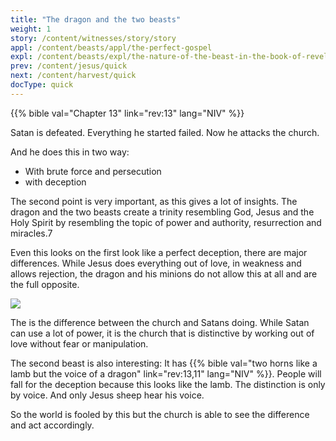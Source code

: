 ```yaml
---
title: "The dragon and the two beasts"
weight: 1
story: /content/witnesses/story/story
appl: /content/beasts/appl/the-perfect-gospel
expl: /content/beasts/expl/the-nature-of-the-beast-in-the-book-of-revelation
prev: /content/jesus/quick
next: /content/harvest/quick
docType: quick
---
```


{{% bible val="Chapter 13" link="rev:13" lang="NIV" %}}

Satan is defeated. Everything he started failed. Now he attacks the church.

And he does this in two way:
- With brute force and persecution
- with deception

The second point is very important, as this gives a lot of insights. The dragon and the two beasts create a trinity resembling God, Jesus and the Holy Spirit by resembling the topic of power and authority, resurrection and miracles.7

Even this looks on the first look like a perfect deception, there are major differences. While Jesus does everything out of love, in weakness and allows rejection, the dragon and his minions do not allow this at all and are the full opposite.

![](/images/trinity_en.jpg)

The is the difference between the church and Satans doing. While Satan can use a lot of power, it is the church that is distinctive by working out of love without fear or manipulation. 

The second beast is also interesting: It has {{% bible val="two horns like a lamb but the voice of a dragon" link="rev:13,11" lang="NIV" %}}. People will fall for the deception because this looks like the lamb. The distinction is only by voice. And only Jesus sheep hear his voice.

So the world is fooled by this but the church is able to see the difference and act accordingly.